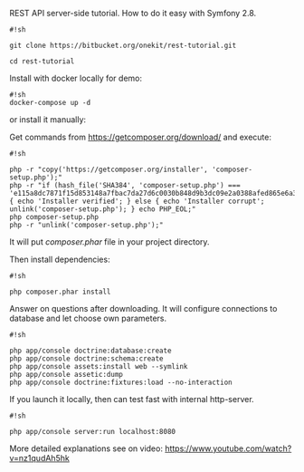 REST API server-side tutorial. How to do it easy with Symfony 2.8.



```
#!sh

git clone https://bitbucket.org/onekit/rest-tutorial.git

cd rest-tutorial
```

Install with docker locally for demo:

```
#!sh
docker-compose up -d

```
or install it manually:

Get commands from https://getcomposer.org/download/
and execute:


```
#!sh

php -r "copy('https://getcomposer.org/installer', 'composer-setup.php');"
php -r "if (hash_file('SHA384', 'composer-setup.php') === 'e115a8dc7871f15d853148a7fbac7da27d6c0030b848d9b3dc09e2a0388afed865e6a3d6b3c0fad45c48e2b5fc1196ae') { echo 'Installer verified'; } else { echo 'Installer corrupt'; unlink('composer-setup.php'); } echo PHP_EOL;"
php composer-setup.php
php -r "unlink('composer-setup.php');"
```
It will put *composer.phar* file in your project directory.  

Then install dependencies:


```
#!sh

php composer.phar install
```


Answer on questions after downloading. It will configure connections to database and let choose own parameters.  


```
#!sh

php app/console doctrine:database:create
php app/console doctrine:schema:create
php app/console assets:install web --symlink
php app/console assetic:dump
php app/console doctrine:fixtures:load --no-interaction
```



If you launch it locally, then can test fast with internal http-server.

```
#!sh

php app/console server:run localhost:8080

```

More detailed explanations see on video: https://www.youtube.com/watch?v=nz1qudAh5hk